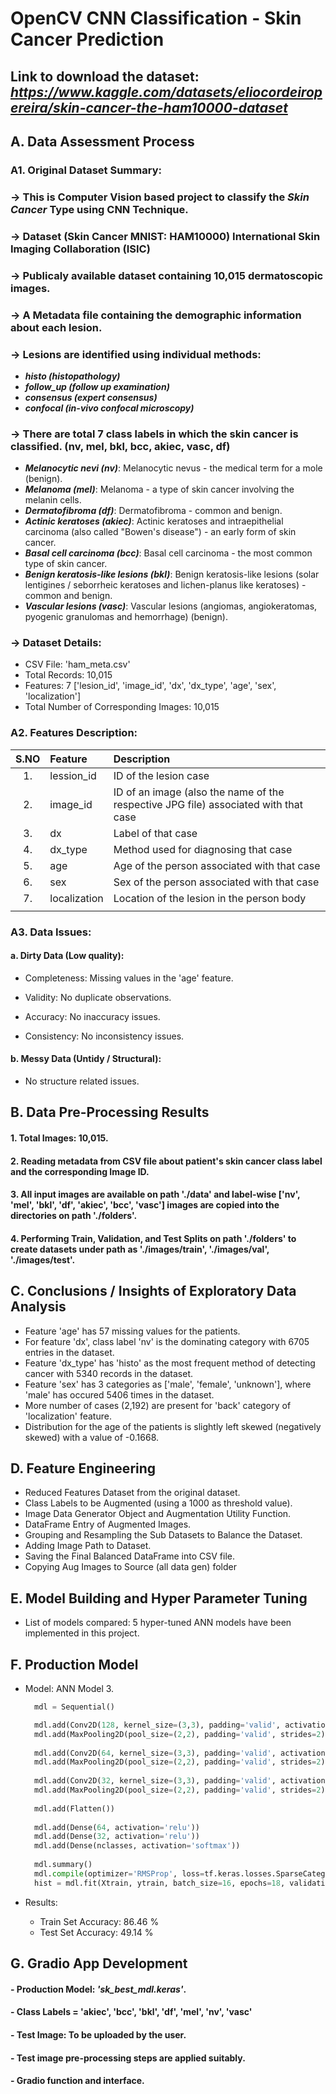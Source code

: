 # OpenCV CNN Classification - Skin Cancer Prediction
## **Link to download the dataset:** *https://www.kaggle.com/datasets/eliocordeiropereira/skin-cancer-the-ham10000-dataset* 

## A. Data Assessment Process   
### A1. Original Dataset Summary:
### -> This is **Computer Vision** based project to classify the ***Skin Cancer*** Type using CNN Technique.
### -> Dataset (Skin Cancer MNIST: HAM10000) International Skin Imaging Collaboration (ISIC)

### -> Publicaly available dataset containing 10,015 dermatoscopic images.

### -> A Metadata file containing the demographic information about each lesion.
### -> Lesions are identified using individual methods:

  - ***histo (histopathology)***
  - ***follow_up (follow up examination)***
  - ***consensus (expert consensus)***
  - ***confocal (in-vivo confocal microscopy)***

### -> There are total 7 class labels in which the skin cancer is classified. (nv, mel, bkl, bcc, akiec, vasc, df)
  - ***Melanocytic nevi (nv)***: Melanocytic nevus - the medical term for a mole (benign).
  - ***Melanoma (mel)***: Melanoma - a type of skin cancer involving the melanin cells.
  - ***Dermatofibroma (df)***: Dermatofibroma - common and benign.
  - ***Actinic keratoses (akiec)***: Actinic keratoses and intraepithelial carcinoma (also called "Bowen's disease") - an early form of skin cancer.
  - ***Basal cell carcinoma (bcc)***: Basal cell carcinoma - the most common type of skin cancer.
  - ***Benign keratosis-like lesions (bkl)***: Benign keratosis-like lesions (solar lentigines / seborrheic keratoses and lichen-planus like keratoses) - common and benign.
  - ***Vascular lesions (vasc)***: Vascular lesions (angiomas, angiokeratomas, pyogenic granulomas and hemorrhage) (benign).

### -> Dataset Details:
  - CSV File: 'ham_meta.csv'
  - Total Records: 10,015 
  - Features: 7 ['lesion_id', 'image_id', 'dx', 'dx_type', 'age', 'sex', 'localization']
  - Total Number of Corresponding Images: 10,015

### A2. Features Description:
| S.NO | Feature              | Description                                                                           |
|:----:| :---                 | :---                                                                                  |
| 1.   | lession_id           | ID of the lesion case                                                                 |
| 2.   | image_id             | ID of an image (also the name of the respective JPG file) associated with that case   |
| 3.   | dx                   | Label of that case                                                                    |
| 4.   | dx_type              | Method used for diagnosing that case                                                  |
| 5.   | age                  | Age of the person associated with that case                                           |
| 6.   | sex                  | Sex of the person associated with that case                                           |
| 7.   | localization         | Location of the lesion in the person body                                             |
|      |                      |                                                                                       |

### A3. Data Issues:
#### a. Dirty Data (Low quality):
- Completeness: Missing values in the 'age' feature.
  
- Validity: No duplicate observations.

- Accuracy: No inaccuracy issues.

- Consistency: No inconsistency issues.

#### b. Messy Data (Untidy / Structural):
- No structure related issues.


## B. Data Pre-Processing Results
#### 1. Total Images: 10,015. 
#### 2. Reading metadata from CSV file about patient's skin cancer class label and the corresponding Image ID.
#### 3. All input images are available on path './data' and label-wise ['nv', 'mel', 'bkl', 'df', 'akiec', 'bcc', 'vasc'] images are copied into the directories on path './folders'.
#### 4. Performing Train, Validation, and Test Splits on path './folders' to create datasets under path as './images/train', './images/val', './images/test'.


## C. Conclusions / Insights of Exploratory Data Analysis
- Feature 'age' has 57 missing values for the patients.
- For feature 'dx', class label 'nv' is the dominating category with 6705 entries in the dataset.
- Feature 'dx_type' has 'histo' as the most frequent method of detecting cancer with 5340 records in the dataset.
- Feature 'sex' has 3 categories as ['male', 'female', 'unknown'], where 'male' has occured 5406 times in the dataset.
- More number of cases (2,192) are present for 'back' category of 'localization' feature.
- Distribution for the age of the patients is slightly left skewed (negatively skewed) with a value of -0.1668.

## D. Feature Engineering
- Reduced Features Dataset from the original dataset.
- Class Labels to be Augmented (using a 1000 as threshold value).
- Image Data Generator Object and Augmentation Utility Function.
- DataFrame Entry of Augmented Images.
- Grouping and Resampling the Sub Datasets to Balance the Dataset.
- Adding Image Path to Dataset.
- Saving the Final Balanced DataFrame into CSV file.
- Copying Aug Images to Source (all data gen) folder

## E. Model Building and Hyper Parameter Tuning
- List of models compared: 5 hyper-tuned ANN models have been implemented in this project.


## F. Production Model
- Model: ANN Model 3.
  ```python
    mdl = Sequential()
  
    mdl.add(Conv2D(128, kernel_size=(3,3), padding='valid', activation='relu', input_shape=(128,128,3)))
    mdl.add(MaxPooling2D(pool_size=(2,2), padding='valid', strides=2))
    
    mdl.add(Conv2D(64, kernel_size=(3,3), padding='valid', activation='relu'))
    mdl.add(MaxPooling2D(pool_size=(2,2), padding='valid', strides=2))
    
    mdl.add(Conv2D(32, kernel_size=(3,3), padding='valid', activation='relu'))
    mdl.add(MaxPooling2D(pool_size=(2,2), padding='valid', strides=2))
    
    mdl.add(Flatten())
    
    mdl.add(Dense(64, activation='relu'))
    mdl.add(Dense(32, activation='relu'))
    mdl.add(Dense(nclasses, activation='softmax'))
    
    mdl.summary()
    mdl.compile(optimizer='RMSProp', loss=tf.keras.losses.SparseCategoricalCrossentropy(from_logits=False), metrics=['accuracy'])
    hist = mdl.fit(Xtrain, ytrain, batch_size=16, epochs=18, validation_data=(Xval, yval))
  ```

- Results:
  - Train Set Accuracy: 86.46 %
  - Test Set Accuracy: 49.14 %


## G. Gradio App Development  
#### - Production Model: *'sk_best_mdl.keras'*.
#### - Class Labels = 'akiec', 'bcc', 'bkl', 'df', 'mel', 'nv', 'vasc'

#### - Test Image: To be uploaded by the user.
#### - Test image pre-processing steps are applied suitably.
#### - Gradio function and interface.
